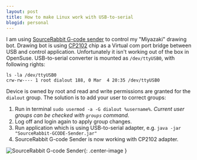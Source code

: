```yaml
---
layout: post
title: How to make Linux work with USB-to-serial
blogid: personal
---
```


I am using [SourceRabbit G-code sender](https://www.sourcerabbit.com/) to control my "Miyazaki" drawing bot.
Drawing bot is using [CP2102](https://www.silabs.com/products/interface/usb-bridges/classic-usb-bridges/device.cp2102) chip as a Virtual com port bridge between USB and control application.
Unfortunately it isn't working out of the box in OpenSuse. 
USB-to-serial converter is mounted as `/dev/ttyUSB0`, with following rights:

```
ls -la /dev/ttyUSB0
crw-rw---- 1 root dialout 188, 0 Mar  4 20:35 /dev/ttyUSB0
```
Device is owned by root and read and write permissions are granted for the `dialout` group.
The solution is to add your user to correct groups:
1. Run in terminal `sudo usermod -a -G dialout %username%`.
*Current user groups can be checked with `groups` command.*
2. Log off and login again to apply group changes. 
3. Run application which is using USB-to-serial adapter,
e.g. `java -jar "SourceRabbit-GCODE-Sender.jar"`
4. SourceRabbit G-code Sender is now working with CP2102 adapter.

![SourceRabbit G-code Sender]({{"/images/img/04-03-2018/SourceRabbit-G-code-Sender.png"|relative_url}}){: .center-image }
